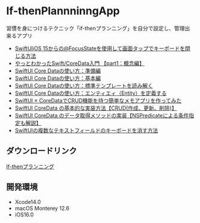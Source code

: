 # If-thenPlannninngApp
習慣を身につけるテクニック「if-thenプランニング」を自分で設定し、管理出来るアプリ

- [SwiftUIiOS 15からの@FocusStateを使用して画面タップでキーボードを閉じる方法](https://dev.classmethod.jp/articles/focusstate-keyboard/)
- [やっとわかったSwift/CoreData入門 【part1：概念編】](https://qiita.com/pe-ta/items/89203ccc72d964277818)
- [SwiftUI Core Dataの使い方：準備編](https://capibara1969.com/3209/)
- [SwiftUI Core Dataの使い方：基本編](https://capibara1969.com/3242/)
- [SwiftUI Core Dataの使い方：標準テンプレートを読み解く](https://capibara1969.com/3178/)
- [SwiftUI Core Dataの使い方：エンティエィ（Entity）を定義する](https://capibara1969.com/3195/)
- [SwiftUI × CoreDataでCRUD機能を持つ簡単なメモアプリを作ってみた](https://zenn.dev/tomsan96/articles/e76a1088bcf78d)
- [SwiftUI CoreData の基本的な実装方法【CRUD(作成、更新、削除)】](https://tomato-develop.com/swiftui-basic-how-to-use-coredata-crud/)
- [SwiftUI CoreData のデータ取得メソッドの実装【NSPredicateによる条件指定も解説】](https://tomato-develop.com/swiftui-core-data-how-to-complement-method-with-nspredicate/)
- [SwiftUIの複数なテキストフィールドのキーボードを消す方法](https://zenn.dev/ianchen0419/articles/2f7a99f8a63442)

## ダウンロードリンク
[If-thenプランニング](https://apps.apple.com/jp/app/if-then%E3%83%97%E3%83%A9%E3%83%B3%E3%83%8B%E3%83%B3%E3%82%B0/id1619599235)

## 開発環境
- Xcode14.0
- macOS Monterey 12.6
- iOS16.0
